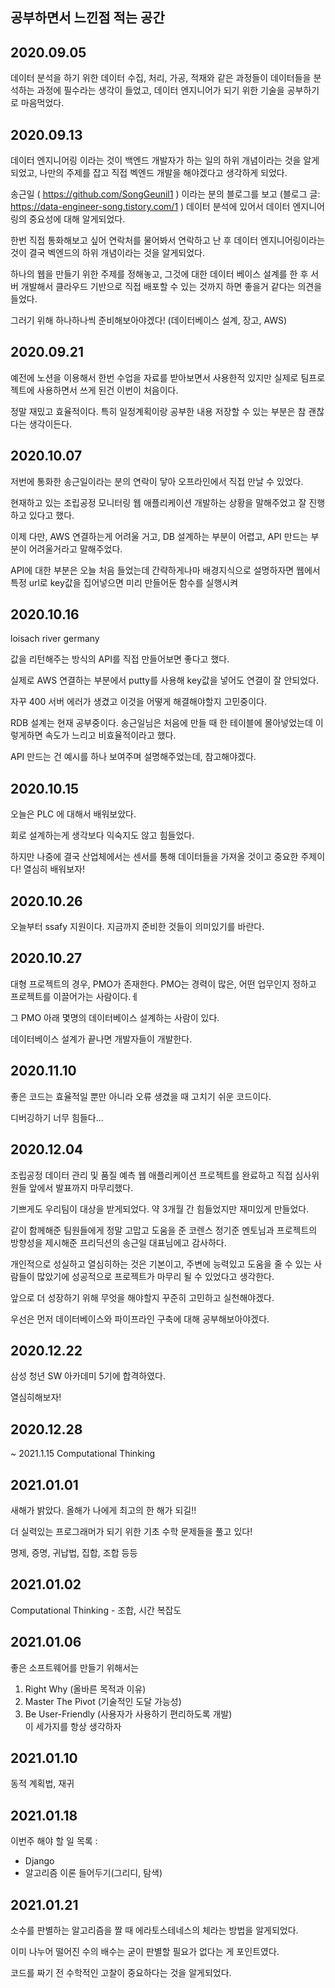 ## 공부하면서 느낀점 적는 공간


## 2020.09.05

데이터 분석을 하기 위한 데이터 수집, 처리, 가공, 적재와 같은 과정들이 데이터들을 분석하는 과정에 필수라는 생각이 들었고, 데이터 엔지니어가 되기 위한 기술을 공부하기로 마음먹었다.

## 2020.09.13

데이터 엔지니어링 이라는 것이 백엔드 개발자가 하는 일의 하위 개념이라는 것을 알게되었고, 나만의 주제를 잡고 직접 벡엔드 개발을 해야겠다고 생각하게 되었다.

송근일 ( <https://github.com/SongGeunil1> ) 이라는 분의 블로그를 보고 (블로그 글: <https://data-engineer-song.tistory.com/1> ) 데이터 분석에 있어서 데이터 엔지니어링의 중요성에 대해 알게되었다.

한번 직접 통화해보고 싶어 연락처를 물어봐서 연락하고 난 후 데이터 엔지니어링이라는 것이 결국 벡엔드의 하위 개념이라는 것을 알게되었다.

하나의 웹을 만들기 위한 주제를 정해놓고, 그것에 대한 데이터 베이스 설계를 한 후 서버 개발해서 클라우드 기반으로 직접 배포할 수 있는 것까지 하면 좋을거 같다는 의견을 들었다.

그러기 위해 하나하나씩 준비해보아야겠다! (데이터베이스 설계, 장고, AWS)

## 2020.09.21

예전에 노션을 이용해서 한번 수업을 자료를 받아보면서 사용한적 있지만 실제로 팀프로젝트에 사용하면서 쓰게 된건 이번이 처음이다.

정말 재밌고 효율적이다. 특히 일정계획이랑 공부한 내용 저장할 수 있는 부분은 참 괜찮다는 생각이든다.

## 2020.10.07

저번에 통화한 송근일이라는 분의 연락이 닿아 오프라인에서 직접 만날 수 있었다.

현재하고 있는 조립공정 모니터링 웹 애플리케이션 개발하는 상황을 말해주었고 잘 진행하고 있다고 했다.

이제 다만, AWS 연결하는게 어려울 거고, DB 설계하는 부분이 어렵고, API 만드는 부분이 어려울거라고 말해주었다.

API에 대한 부분은 오늘 처음 들었는데 간략하게나마 배경지식으로 설명하자면 웹에서 특정 url로 key값을 집어넣으면 미리 만들어둔 함수를 실행시켜 

## 2020.10.16

loisach river germany

값을 리턴해주는 방식의 API를 직접 만들어보면 좋다고 했다.

실제로 AWS 연결하는 부분에서 putty를 사용해 key값을 넣어도 연결이 잘 안되었다.

자꾸 400 서버 에러가 생겼고 이것을 어떻게 해결해야할지 고민중이다.

RDB 설계는 현재 공부중이다. 송근일님은 처음에 만들 때 한 테이블에 몰아넣었는데 이렇게하면 속도가 느리고 비효율적이라고 했다.

API 만드는 건 예시를 하나 보여주며 설명해주었는데, 참고해야겠다.

## 2020.10.15

오늘은 PLC 에 대해서 배워보았다.

회로 설계하는게 생각보다 익숙지도 않고 힘들었다.

하지만 나중에 결국 산업체에서는 센서를 통해 데이터들을 가져올 것이고 중요한 주제이다! 열심히 배워보자!

## 2020.10.26

오늘부터 ssafy 지원이다. 지금까지 준비한 것들이 의미있기를 바란다.

## 2020.10.27

대형 프로젝트의 경우, PMO가 존재한다. PMO는 경력이 많은, 어떤 업무인지 정하고 프로젝트를 이끌어가는 사람이다.ㅔ

그 PMO 아래 몇명의 데이터베이스 설계하는 사람이 있다. 

데이터베이스 설계가 끝나면 개발자들이 개발한다.

## 2020.11.10

좋은 코드는 효율적일 뿐만 아니라 오류 생겼을 때 고치기 쉬운 코드이다.

디버깅하기 너무 힘들다...

## 2020.12.04

조립공정 데이터 관리 및 품질 예측 웹 애플리케이션 프로젝트를 완료하고 직접 심사위원들 앞에서 발표까지 마무리했다.

기쁘게도 우리팀이 대상을 받게되었다. 약 3개월 간 힘들었지만 재미있게 만들었다.

같이 함께해준 팀원들에게 정말 고맙고 도움을 준 코렌스 정기준 멘토님과 프로젝트의 방향성을 제시해준 프리딕션의 송근일 대표님에고 감사하다.

개인적으로 성실하고 열심히하는 것은 기본이고, 주변에 능력있고 도움을 줄 수 있는 사람들이 많았기에 성공적으로 프로젝트가 마무리 될 수 있었다고 생각한다.

앞으로 더 성장하기 위해 무엇을 해야할지 꾸준히 고민하고 실천해야겠다.

우선은 먼저 데이터베이스와 파이프라인 구축에 대해 공부해보아야겠다.

## 2020.12.22

삼성 청년 SW 아카데미 5기에 합격하였다. 

열심히해보자!

## 2020.12.28

~ 2021.1.15 Computational Thinking

## 2021.01.01

새해가 밝았다. 올해가 나에게 최고의 한 해가 되길!!

더 실력있는 프로그래머가 되기 위한 기초 수학 문제들을 풀고 있다! 

명제, 증명, 귀납법, 집합, 조합 등등

## 2021.01.02

Computational Thinking - 조합, 시간 복잡도

## 2021.01.06

좋은 소프트웨어를 만들기 위해서는 
1. Right Why (올바른 목적과 이유)  
2. Master The Pivot (기술적인 도달 가능성)  
3. Be User-Friendly (사용자가 사용하기 편리하도록 개발)  
이 세가지를 항상 생각하자

## 2021.01.10

동적 계획법, 재귀

## 2021.01.18

이번주 해야 할 일 목록 :
- Django
- 알고리즘 이론 들어두기(그리디, 탐색)

## 2021.01.21

소수를 판별하는 알고리즘을 짤 때 에라토스테네스의 체라는 방법을 알게되었다.

이미 나누어 떨어진 수의 배수는 굳이 판별할 필요가 없다는 게 포인트였다.

코드를 짜기 전 수학적인 고찰이 중요하다는 것을 알게되었다.
